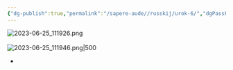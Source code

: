 ```yaml
---
{"dg-publish":true,"permalink":"/sapere-aude//russkij/urok-6/","dgPassFrontmatter":true}
---
```




![2023-06-25_111926.png](/img/user/TARDIS/Assets/2023/2023-06-25_111926.png)
<br><br>
![2023-06-25_111946.png|500](/img/user/TARDIS/Assets/2023/2023-06-25_111946.png)

 - 